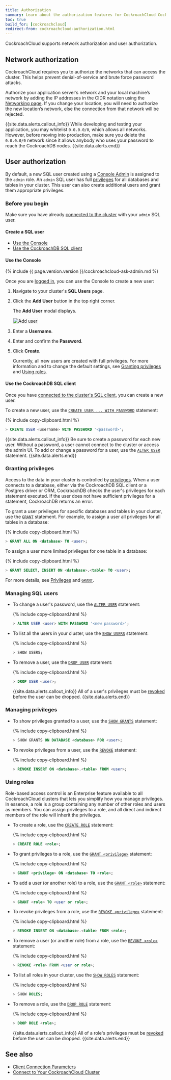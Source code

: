 ```yaml
---
title: Authorization
summary: Learn about the authorization features for CockroachCloud CockroachDB clusters.
toc: true
build_for: [cockroachcloud]
redirect-from: cockroachcloud-authorization.html
---
```


CockroachCloud supports network authorization and user authorization.

## Network authorization

CockroachCloud requires you to authorize the networks that can access the cluster. This helps prevent denial-of-service and brute force password attacks.

Authorize your application server’s network and your local machine’s network by adding the IP addresses in the CIDR notation using the [Networking page](cockroachcloud-connect-to-your-cluster.html#step-1-authorize-your-network). If you change your location, you will need to authorize the new location’s network, else the connection from that network will be rejected.

{{site.data.alerts.callout_info}}
While developing and testing your application, you may whitelist `0.0.0.0/0`, which allows all networks. However, before moving into production, make sure you delete the `0.0.0.0/0` network since it allows anybody who uses your password to reach the CockroachDB nodes.
{{site.data.alerts.end}}

## User authorization

By default, a new SQL user created using a [Console Admin](cockroachcloud-console-access-management.html#console-admin) is assigned to the `admin` role. An `admin` SQL user has full [privileges](authorization.html#assign-privileges) for all databases and tables in your cluster. This user can also create additional users and grant them appropriate privileges.

### Before you begin

Make sure you have already [connected to the cluster](cockroachcloud-connect-to-your-cluster.html) with your `admin` SQL user.

#### Create a SQL user

- [Use the Console](#use-the-console)
- [Use the CockroachDB SQL client](#use-the-cockroachdb-sql-client)

#### Use the Console

{% include {{ page.version.version }}/cockroachcloud-ask-admin.md %}

Once you are [logged in](cockroachcloud-sign-up-for-a-cluster.html#sign-in), you can use the Console to create a new user:

1. Navigate to your cluster's **SQL Users** page.
2. Click the **Add User** button in the top right corner.

    The **Add User** modal displays.

    <img src="{{ 'images/v19.2/managed/add-user-modal.png' | relative_url }}" alt="Add user" style="border:1px solid #eee;max-width:100%" />

3. Enter a **Username**.
4. Enter and confirm the **Password**.
5. Click **Create**.

    Currently, all new users are created with full privileges. For more information and to change the default settings, see [Granting privileges](#granting-privileges) and [Using roles](#using-roles).

#### Use the CockroachDB SQL client

Once you have [connected to the cluster's SQL client](cockroachcloud-connect-to-your-cluster.html#use-the-cockroachdb-sql-client), you can create a new user.

To create a new user, use the [`CREATE USER ... WITH PASSWORD`](create-user.html) statement:

{% include copy-clipboard.html %}
~~~ sql
> CREATE USER <username> WITH PASSWORD '<password>';
~~~

{{site.data.alerts.callout_info}}
Be sure to create a password for each new user. Without a password, a user cannot connect to the cluster or access the admin UI. To add or change a password for a user, use the [`ALTER USER`](alter-user.html) statement.
{{site.data.alerts.end}}

### Granting privileges

Access to the data in your cluster is controlled by [privileges](authorization.html#assign-privileges). When a user connects to a database, either via the CockroachDB SQL client or a Postgres driver or ORM, CockroachDB checks the user's privileges for each statement executed. If the user does not have sufficient privileges for a statement, CockroachDB returns an error.

To grant a user privileges for specific databases and tables in your cluster, use the [`GRANT`](grant.html) statement. For example, to assign a user all privileges for all tables in a database:

{% include copy-clipboard.html %}
~~~ sql
> GRANT ALL ON <database> TO <user>;
~~~

To assign a user more limited privileges for one table in a database:

{% include copy-clipboard.html %}
~~~ sql
> GRANT SELECT, INSERT ON <database>.<table> TO <user>;
~~~

For more details, see [Privileges](authorization.html#assign-privileges) and [`GRANT`](grant.html).

### Managing SQL users

- To change a user's password, use the [`ALTER USER`](alter-user.html) statement:

    {% include copy-clipboard.html %}
    ~~~ sql
    > ALTER USER <user> WITH PASSWORD '<new password>';
    ~~~

- To list all the users in your cluster, use the [`SHOW USERS`](show-users.html) statement:

    {% include copy-clipboard.html %}
    ~~~ sql
    > SHOW USERS;
    ~~~

- To remove a user, use the [`DROP USER`](drop-user.html) statement:

    {% include copy-clipboard.html %}
    ~~~ sql
    > DROP USER <user>;
    ~~~

    {{site.data.alerts.callout_info}}
    All of a user's privileges must be [revoked](#managing-privileges) before the user can be dropped.
    {{site.data.alerts.end}}

### Managing privileges

- To show privileges granted to a user, use the [`SHOW GRANTS`](show-grants.html) statement:

    {% include copy-clipboard.html %}
    ~~~ sql
    > SHOW GRANTS ON DATABASE <database> FOR <user>;
    ~~~

- To revoke privileges from a user, use the [`REVOKE`](revoke.html) statement:

    {% include copy-clipboard.html %}
    ~~~ sql
    > REVOKE INSERT ON <database>.<table> FROM <user>;
    ~~~

### Using roles

Role-based access control is an Enterprise feature available to all CockroachCloud clusters that lets you simplify how you manage privileges. In essence, a role is a group containing any number of other roles and users as members. You can assign privileges to a role, and all direct and indirect members of the role will inherit the privileges.

- To create a role, use the [`CREATE ROLE`](create-role.html) statement:

    {% include copy-clipboard.html %}
    ~~~ sql
    > CREATE ROLE <role>;
    ~~~

- To grant privileges to a role, use the [`GRANT <privilege>`](grant.html) statement:

    {% include copy-clipboard.html %}
    ~~~ sql
    > GRANT <privilege> ON <database> TO <role>;
    ~~~

- To add a user (or another role) to a role, use the [`GRANT <role>`](grant-roles.html) statement:

    {% include copy-clipboard.html %}
    ~~~ sql
    > GRANT <role> TO <user or role>;
    ~~~

- To revoke privileges from a role, use the [`REVOKE <privilege>`](revoke.html) statement:

    {% include copy-clipboard.html %}
    ~~~ sql
    > REVOKE INSERT ON <database>.<table> FROM <role>;
    ~~~

- To remove a user (or another role) from a role, use the [`REVOKE <role>`](revoke-roles.html) statement:

    {% include copy-clipboard.html %}
    ~~~ sql
    > REVOKE <role> FROM <user or role>;
    ~~~

- To list all roles in your cluster, use the [`SHOW ROLES`](show-roles.html) statement:

    {% include copy-clipboard.html %}
    ~~~ sql
    > SHOW ROLES;
    ~~~

- To remove a role, use the [`DROP ROLE`](drop-role.html) statement:

    {% include copy-clipboard.html %}
    ~~~ sql
    > DROP ROLE <role>;
    ~~~

    {{site.data.alerts.callout_info}}
    All of a role's privileges must be [revoked](#managing-privileges) before the user can be dropped.
    {{site.data.alerts.end}}

## See also

- [Client Connection Parameters](connection-parameters.html)
- [Connect to Your CockroachCloud Cluster](cockroachcloud-connect-to-your-cluster.html)
